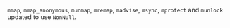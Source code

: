 `mmap`, `mmap_anonymous`, `munmap`, `mremap`, `madvise`, `msync`, `mprotect` and `munlock` updated to use `NonNull`.